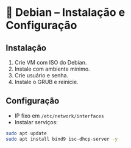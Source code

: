 # 🐧 Debian – Instalação e Configuração

## Instalação
1. Crie VM com ISO do Debian.
2. Instale com ambiente mínimo.
3. Crie usuário e senha.
4. Instale o GRUB e reinicie.

## Configuração
- IP fixo em `/etc/network/interfaces`
- Instalar serviços:
```bash
sudo apt update
sudo apt install bind9 isc-dhcp-server -y
```
